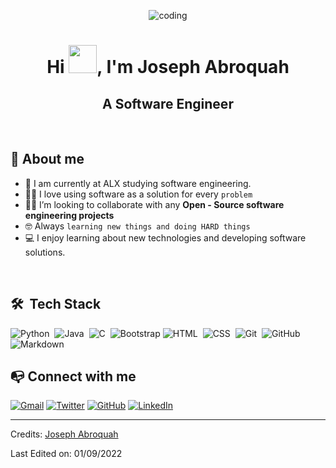 <p align="center"><img align="center" src="https://github.com/jabroquah/main/blob/main/animesher.com_computer-gif-whos-there-49651.gif" alt="coding" /></p>

<h1 align="center">Hi <img src="https://github.com/jabroquah/main/blob/main/wave.gif" width="45px">, I'm Joseph Abroquah</h1>
<h2 align="center">A Software Engineer</h2>

<br>

## :man:  About me 
- :school: I am currently at ALX studying software engineering.
- :man_technologist: I love using software as a solution for every `problem`
- :student: I’m looking to collaborate with any **Open - Source software engineering projects**
- :nerd_face: Always `learning new things and doing HARD things`
- :computer: I enjoy learning about new technologies and developing software solutions.

<br>

## 🛠 &nbsp;Tech Stack
![Python](https://img.shields.io/badge/-Python-05122A?style=flat&logo=python)&nbsp;
![Java](https://img.shields.io/badge/-Java-05122A?style=flat&logo=Java&logoColor=FFA518)&nbsp;
![C](https://img.shields.io/badge/-C-05122A?style=flat&logo=C&logoColor=A8B9CC)&nbsp;
![Bootstrap](https://img.shields.io/badge/-Bootstrap-05122A?style=flat&logo=bootstrap&logoColor=563D7C)
![HTML](https://img.shields.io/badge/-HTML-05122A?style=flat&logo=HTML5)&nbsp;
![CSS](https://img.shields.io/badge/-CSS-05122A?style=flat&logo=CSS3&logoColor=1572B6)&nbsp;
![Git](https://img.shields.io/badge/-Git-05122A?style=flat&logo=git)&nbsp;
![GitHub](https://img.shields.io/badge/-GitHub-05122A?style=flat&logo=github)&nbsp;
![Markdown](https://img.shields.io/badge/-Markdown-05122A?style=flat&logo=markdown)

## :mailbox_with_no_mail: Connect with me
<p align="left">
	<a href="mailto:abroquahjoseph@gmail.com"><img img src="https://img.shields.io/badge/gmail-%23EA4335.svg?style=plastic&logo=gmail&logoColor=white" alt="Gmail"/></a>
  <a href="https://twitter.com/joseph_abroquah"><img src="https://img.shields.io/badge/twitter-%23181717.svg?style=plastic&logo=twitter&logoColor=blue" alt="Twitter"/></a>
	<a href="https://github.com/jabroquah"><img src="https://img.shields.io/badge/github-%23181717.svg?style=plastic&logo=github&logoColor=white" alt="GitHub"/></a>
	<a href="https://www.linkedin.com/in/joseph-abroquah-71834a1b6/"><img src="https://img.shields.io/badge/linkedin-%230A66C2.svg?style=plastic&logo=linkedin&logoColor=white" alt="LinkedIn"/></a></p>
  
-----
Credits: [Joseph Abroquah](https://github.com/jabroquah)

Last Edited on: 01/09/2022
